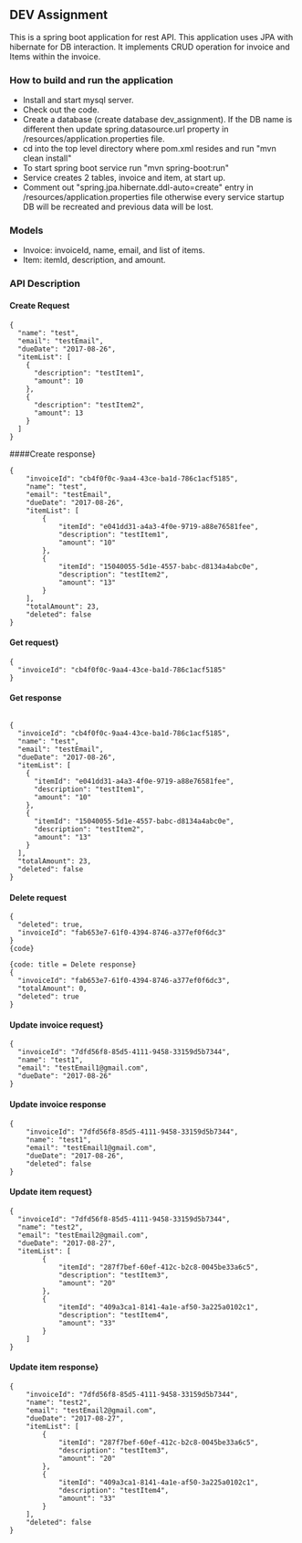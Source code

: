 ## DEV Assignment
This is a spring boot application for rest API. This application uses JPA with hibernate for DB interaction. It implements CRUD operation for invoice and Items within the invoice.

### How to build and run the application
* Install and start mysql server.
* Check out the code.
* Create a database (create database dev_assignment). If the DB name is different then update spring.datasource.url property in  /resources/application.properties file. 
* cd into the top level directory where pom.xml resides and run "mvn clean install"
* To start spring boot service run "mvn spring-boot:run"
* Service creates 2 tables, invoice and item, at start up.
* Comment out "spring.jpa.hibernate.ddl-auto=create" entry in /resources/application.properties file otherwise every service startup DB will be recreated and previous data will be lost.

### Models
* Invoice: invoiceId, name, email, and list of items.
* Item: itemId, description, and amount.

### API Description

#### Create Request

```
{
  "name": "test",
  "email": "testEmail",
  "dueDate": "2017-08-26",
  "itemList": [
    {
      "description": "testItem1",
      "amount": 10
    },
    {
      "description": "testItem2",
      "amount": 13
    }
  ]
}

```

####Create response}

```
{
    "invoiceId": "cb4f0f0c-9aa4-43ce-ba1d-786c1acf5185",
    "name": "test",
    "email": "testEmail",
    "dueDate": "2017-08-26",
    "itemList": [
        {
            "itemId": "e041dd31-a4a3-4f0e-9719-a88e76581fee",
            "description": "testItem1",
            "amount": "10"
        },
        {
            "itemId": "15040055-5d1e-4557-babc-d8134a4abc0e",
            "description": "testItem2",
            "amount": "13"
        }
    ],
    "totalAmount": 23,
    "deleted": false
}

```

#### Get request}

```
{
  "invoiceId": "cb4f0f0c-9aa4-43ce-ba1d-786c1acf5185"
}

```

#### Get response

```

{
  "invoiceId": "cb4f0f0c-9aa4-43ce-ba1d-786c1acf5185",
  "name": "test",
  "email": "testEmail",
  "dueDate": "2017-08-26",
  "itemList": [
    {
      "itemId": "e041dd31-a4a3-4f0e-9719-a88e76581fee",
      "description": "testItem1",
      "amount": "10"
    },
    {
      "itemId": "15040055-5d1e-4557-babc-d8134a4abc0e",
      "description": "testItem2",
      "amount": "13"
    }
  ],
  "totalAmount": 23,
  "deleted": false
}

```

#### Delete request

```
{
  "deleted": true,
  "invoiceId": "fab653e7-61f0-4394-8746-a377ef0f6dc3"
}
{code}

{code: title = Delete response}
{
  "invoiceId": "fab653e7-61f0-4394-8746-a377ef0f6dc3",
  "totalAmount": 0,
  "deleted": true
}

```

#### Update invoice request}

```
{
  "invoiceId": "7dfd56f8-85d5-4111-9458-33159d5b7344",
  "name": "test1",
  "email": "testEmail1@gmail.com",
  "dueDate": "2017-08-26"
}

```

#### Update invoice response

```
{
    "invoiceId": "7dfd56f8-85d5-4111-9458-33159d5b7344",
    "name": "test1",
    "email": "testEmail1@gmail.com",
    "dueDate": "2017-08-26",
    "deleted": false
}
```

#### Update item request}

```
{
  "invoiceId": "7dfd56f8-85d5-4111-9458-33159d5b7344",
  "name": "test2",
  "email": "testEmail2@gmail.com",
  "dueDate": "2017-08-27",
  "itemList": [
        {
            "itemId": "287f7bef-60ef-412c-b2c8-0045be33a6c5",
            "description": "testItem3",
            "amount": "20"
        },
        {
            "itemId": "409a3ca1-8141-4a1e-af50-3a225a0102c1",
            "description": "testItem4",
            "amount": "33"
        }
    ]
}
```
#### Update item response}

```
{
    "invoiceId": "7dfd56f8-85d5-4111-9458-33159d5b7344",
    "name": "test2",
    "email": "testEmail2@gmail.com",
    "dueDate": "2017-08-27",
    "itemList": [
        {
            "itemId": "287f7bef-60ef-412c-b2c8-0045be33a6c5",
            "description": "testItem3",
            "amount": "20"
        },
        {
            "itemId": "409a3ca1-8141-4a1e-af50-3a225a0102c1",
            "description": "testItem4",
            "amount": "33"
        }
    ],
    "deleted": false
}
```
